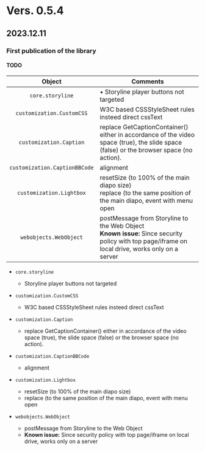 # Vers. 0.5.4
## 2023.12.11
### **First publication of the library**
#### TODO



| Object | Comments |
| :----: | ------ |
| `core.storyline` | • Storyline player buttons not targeted   |
| `customization.CustomCSS` | W3C based CSSStyleSheet rules insteed direct cssText |
| `customization.Caption` | replace GetCaptionContainer() either in accordance of the video space (true), the slide space (false) or the browser space (no action). |
| `customization.CaptionBBCode` | alignment |
| `customization.Lightbox` | resetSize (to 100% of the main diapo size)<br>replace (to the same position of the main diapo, event with menu open |
| `webobjects.WebObject` | postMessage from Storyline to the Web Object<br>**Known issue:** Since security policy with top page/iframe on local drive, works only on a server |



- `core.storyline`
  -   Storyline player buttons not targeted  
  
- `customization.CustomCSS`
  - W3C based CSSStyleSheet rules insteed direct cssText
 
- `customization.Caption`
  - replace GetCaptionContainer() either in accordance of the video space (true), the slide space (false) or the browser space (no action).

-  `customization.CaptionBBCode`
    -   alignment

-  `customization.Lightbox`
    -   resetSize (to 100% of the main diapo size)
    -   replace (to the same position of the main diapo, event with menu open
      
- `webobjects.WebObject` 
    -   postMessage from Storyline to the Web Object
    -   **Known issue:** Since security policy with top page/iframe on local drive, works only on a server
